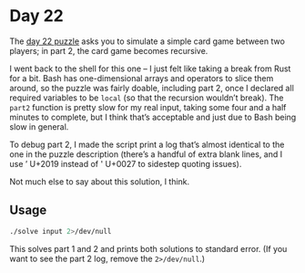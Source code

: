 # Day 22

The [day 22 puzzle][day22] asks you to simulate a simple card game between two players;
in part 2, the card game becomes recursive.

I went back to the shell for this one – I just felt like taking a break from Rust for a bit.
Bash has one-dimensional arrays and operators to slice them around,
so the puzzle was fairly doable,
including part 2, once I declared all required variables to be `local`
(so that the recursion wouldn’t break).
The `part2` function is pretty slow for my real input,
taking some four and a half minutes to complete,
but I think that’s acceptable and just due to Bash being slow in general.

To debug part 2, I made the script print a log that’s almost identical to the one in the puzzle description
(there’s a handful of extra blank lines, and I use ’ U+2019 instead of ' U+0027 to sidestep quoting issues).

Not much else to say about this solution, I think.

## Usage

```sh
./solve input 2>/dev/null
```

This solves part 1 and 2 and prints both solutions to standard error.
(If you want to see the part 2 log, remove the `2>/dev/null`.)

[day22]: https://adventofcode.com/2020/day/22
